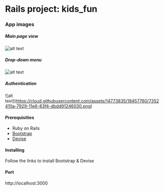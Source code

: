 # Rails project: kids_fun

### App images
##### Main page view
![alt text](https://cloud.githubusercontent.com/assets/14773835/18457619/57d67cb2-7928-11e6-9c21-0c22e8c1f414.png)
##### Drop-down menu 
![alt text](https://cloud.githubusercontent.com/assets/14773835/18457738/1946e242-7929-11e6-8fc8-ce6909f66daf.png)
##### Authentication
![alt text])https://cloud.githubusercontent.com/assets/14773835/18457760/7352410a-7929-11e6-83f4-dbdd91246030.png)

#### Prerequisities

* Ruby on Rails
* [Bootstrap](http://getbootstrap.com)
* [Devise](https://github.com/plataformatec/devise)

#### Installing

Follow the links to install Bootstrap & Devise

#### Port

http://localhost:3000
